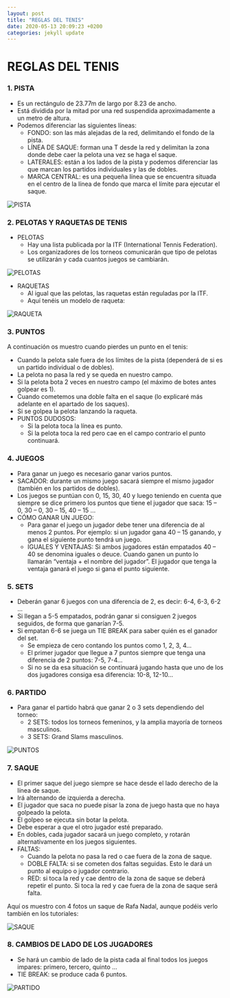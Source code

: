 ```yaml
---
layout: post
title: "REGLAS DEL TENIS"
date: 2020-05-13 20:09:23 +0200
categories: jekyll update
---
```


# REGLAS DEL TENIS

### 1. PISTA

- Es un rectángulo de 23.77m de largo por 8.23 de ancho.
- Está dividida por la mitad por una red suspendida aproximadamente a un metro de altura.
- Podemos diferenciar las siguientes líneas:
  - FONDO: son las más alejadas de la red, delimitando el fondo de la pista.
  - LÍNEA DE SAQUE: forman una T desde la red y delimitan la zona donde debe caer la pelota una vez se haga el saque.
  - LATERALES: están a los lados de la pista y podemos diferenciar las que marcan los partidos individuales y las de dobles.
  - MARCA CENTRAL: es una pequeña línea que se encuentra situada en el centro de la línea de fondo que marca el límite para ejecutar el saque.

![PISTA](https://danieledufis.github.io/images_text/tenis_pista.jpg)

### 2. PELOTAS Y RAQUETAS DE TENIS

- PELOTAS
  - Hay una lista publicada por la ITF (International Tennis Federation).
  - Los organizadores de los torneos comunicarán que tipo de pelotas se utilizarán y cada cuantos juegos se cambiarán.

![PELOTAS](https://danieledufis.github.io/images_text/tenis_pelotas.jpg)

- RAQUETAS
  - Al igual que las pelotas, las raquetas están reguladas por la ITF.
  - Aquí tenéis un modelo de raqueta:

![RAQUETA](https://danieledufis.github.io/images_text/tenis_raqueta.jpg)

### 3. PUNTOS

A continuación os muestro cuando pierdes un punto en el tenis:

- Cuando la pelota sale fuera de los límites de la pista (dependerá de si es un partido individual o de dobles).
- La pelota no pasa la red y se queda en nuestro campo.
- Si la pelota bota 2 veces en nuestro campo (el máximo de botes antes golpear es 1).
- Cuando cometemos una doble falta en el saque (lo explicaré más adelante en el apartado de los saques).
- Si se golpea la pelota lanzando la raqueta.
- PUNTOS DUDOSOS:
  - Si la pelota toca la línea es punto.
  - Si la pelota toca la red pero cae en el campo contrario el punto continuará.

### 4. JUEGOS

- Para ganar un juego es necesario ganar varios puntos.
- SACADOR: durante un mismo juego sacará siempre el mismo jugador (también en los partidos de dobles).
- Los juegos se puntúan con 0, 15, 30, 40 y luego teniendo en cuenta que siempre se dice primero los puntos que tiene el jugador que saca: 15 – 0, 30 – 0, 30 – 15, 40 – 15 …
- CÓMO GANAR UN JUEGO:
  - Para ganar el juego un jugador debe tener una diferencia de al menos 2 puntos. Por ejemplo: si un jugador gana 40 – 15 ganando, y gana el siguiente punto tendrá un juego.
  - IGUALES Y VENTAJAS: Si ambos jugadores están empatados 40 – 40 se denomina iguales o deuce. Cuando ganen un punto lo llamarán “ventaja + el nombre del jugador”. El jugador que tenga la ventaja ganará el juego si gana el punto siguiente.

### 5. SETS

- Deberán ganar 6 juegos con una diferencia de 2, es decir: 6-4, 6-3, 6-2 …
- Si llegan a 5-5 empatados, podrán ganar si consiguen 2 juegos seguidos, de forma que ganarían 7-5.
- Si empatan 6-6 se juega un TIE BREAK para saber quién es el ganador del set.
  - Se empieza de cero contando los puntos como 1, 2, 3, 4…
  - El primer jugador que llegue a 7 puntos siempre que tenga una diferencia de 2 puntos: 7-5, 7-4…
  - Si no se da esa situación se continuará jugando hasta que uno de los dos jugadores consiga esa diferencia: 10-8, 12-10…

### 6. PARTIDO

- Para ganar el partido habrá que ganar 2 o 3 sets dependiendo del torneo:
  - 2 SETS: todos los torneos femeninos, y la amplia mayoría de torneos masculinos.
  - 3 SETS: Grand Slams masculinos.

![PUNTOS](https://danieledufis.github.io/images_text/tenis_puntos.jpg)

### 7. SAQUE

- El primer saque del juego siempre se hace desde el lado derecho de la línea de saque.
- Irá alternando de izquierda a derecha.
- El jugador que saca no puede pisar la zona de juego hasta que no haya golpeado la pelota.
- El golpeo se ejecuta sin botar la pelota.
- Debe esperar a que el otro jugador esté preparado.
- En dobles, cada jugador sacará un juego completo, y rotarán alternativamente en los juegos siguientes.
- FALTAS:
  - Cuando la pelota no pasa la red o cae fuera de la zona de saque.
  - DOBLE FALTA: si se cometen dos faltas seguidas. Esto le dará un punto al equipo o jugador contrario.
  - RED: si toca la red y cae dentro de la zona de saque se deberá repetir el punto.
    Si toca la red y cae fuera de la zona de saque será falta.

Aquí os muestro con 4 fotos un saque de Rafa Nadal, aunque podéis verlo también en los tutoriales:

![SAQUE](https://danieledufis.github.io/images_text/tenis_saque.jpg)

### 8. CAMBIOS DE LADO DE LOS JUGADORES

- Se hará un cambio de lado de la pista cada al final todos los juegos impares: primero, tercero, quinto …
- TIE BREAK: se produce cada 6 puntos.

![PARTIDO](https://danieledufis.github.io/images_text/tenis_partido.jpg)
